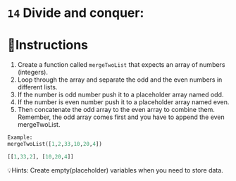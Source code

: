 # `14` Divide and conquer:

# 📝Instructions
1. Create a function called `mergeTwoList` that expects an array of numbers (integers).
2. Loop through the array and separate the odd and the even numbers in different lists.
3. If the number is odd number push it to a placeholder array named odd.
4. If the number is even number push it to a placeholder array named even.
5. Then concatenate the odd array to the even array to combine them. Remember, the odd array comes first and you have to append the even mergeTwoList.

```py
Example:
mergeTwoList([1,2,33,10,20,4])

[[1,33,2], [10,20,4]]
```

💡Hints:
Create empty(placeholder) variables when you need to store data.